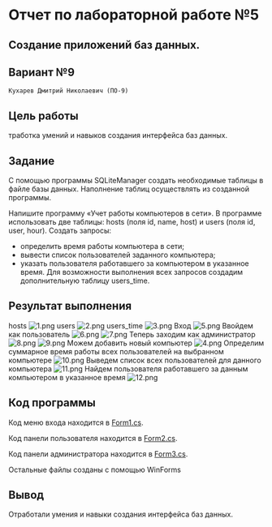 # Отчет по лабораторной работе №5

## Создание приложений баз данных.

## Вариант №9

`Кухарев Дмитрий Николаевич (ПО-9)`

## Цель работы

тработка умений и навыков создания интерфейса баз данных.

## Задание 
С помощью программы SQLiteManager создать необходимые таблицы в файле базы данных. Наполнение таблиц осуществлять из созданной программы.

Напишите программу «Учет работы компьютеров в сети». В программе использовать
две таблицы: hosts (поля id, name, host) и users (поля id, user, hour). Создать запросы: 
* определить время работы компьютера в сети; 
* вывести список пользователей заданного компьютера; 
* указать пользователя работавшего за компьютером в указанное время.
Для возможности выполнения всех запросов создадим дополнительную таблицу users_time.
## Результат выполнения
hosts
![1.png](./images/1.png)
users
![2.png](./images/2.png)
users_time
![3.png](./images/3.png)
Вход
![5.png](./images/5.png)
Ввойдем как пользователь
![6.png](./images/6.png)
![7.png](./images/7.png)
Теперь заходим как администратор
![8.png](./images/8.png)
![9.png](./images/9.png)
Можем добавить новый компьютер
![4.png](./images/4.png)
Определим суммарное время работы всех пользователей на выбранном компьютере
![10.png](./images/10.png)
Выведем список всех пользователей для данного компьютера
![11.png](./images/11.png)
Найдем пользователя работавшего за данным компьютером в указанное время
![12.png](./images/12.png)

## Код программы

Код меню входа находится в [Form1.cs](./src/Form1.cs).

Код панели пользователя находится в [Form2.cs](./src/Form2.cs).

Код панели администратора находится в [Form3.cs](./src/Form3.cs).

Остальные файлы созданы с помощью WinForms

## Вывод

Отработали умения и навыки создания интерфейса баз данных.
